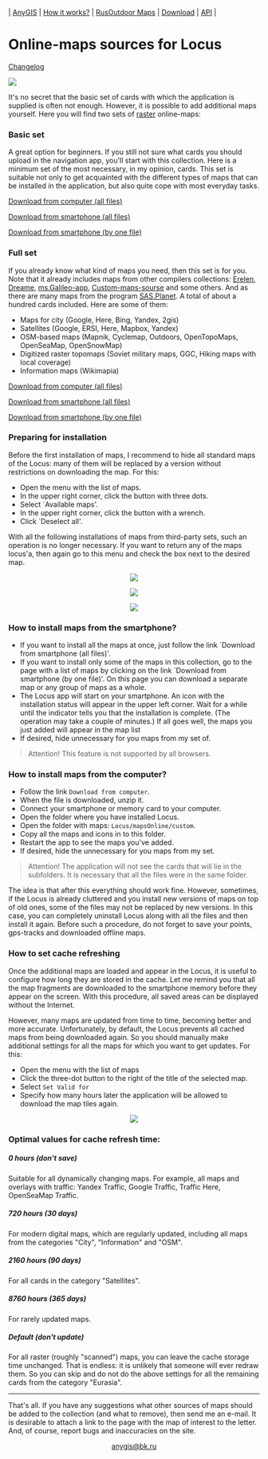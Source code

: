 | [AnyGIS][01] | [How it works?][02] | [RusOutdoor Maps][03] | [Download][04] | [API][05] |


[01]: https://nnngrach.github.io/AnyGIS_maps/index_en
[02]: https://nnngrach.github.io/AnyGIS_maps/Web/Html/Description_en
[03]: https://nnngrach.github.io/AnyGIS_maps/Web/Html/RusOutdoor_en
[04]: https://nnngrach.github.io/AnyGIS_maps/Web/Html/DownloadPage_en
[05]: https://nnngrach.github.io/AnyGIS_maps/Web/Html/Api_en
[07]: https://nnngrach.github.io/AnyGIS_maps/Web/Html/Vektor_and_raster_en




# Online-maps sources for Locus

[Changelog][16]

[16]: https://nnngrach.github.io/AnyGIS_maps/Web/Html/Changelog_en

![](https://nnngrach.github.io/AnyGIS_maps/Web/Img/4mapsLocus.png)



It's no secret that the basic set of cards with which the application is supplied is often not enough. However, it is possible to add additional maps yourself. Here you will find two sets of [raster][07] online-maps:

### Basic set
A great option for beginners. If you still not sure what cards you should upload in the navigation app, you'll start with this collection. Here is a minimum set of the most necessary, in my opinion, cards.  This set is suitable not only to get acquainted with the different types of maps that can be installed in the application, but also quite cope with most everyday tasks. 

[Download from computer (all files)][3]

[Download from smartphone (all files)][2]

[Download from smartphone (by one file)][0]


[1]: https://shuriktravel.ru/maps/

[2]: locus-actions://https/raw.githubusercontent.com/nnngrach/AnyGIS_maps/master/Locus_online_maps/Installers_en/AnyGIS_short_set.xml

[3]: https://minhaskamal.github.io/DownGit/#/home?url=https://github.com/nnngrach/AnyGIS_maps/tree/master/Locus_online_maps/Maps_short_en

[0]: https://nnngrach.github.io/AnyGIS_maps/Web/Html/Download/Locus_Maps_Short_en



### Full set
If you already know what kind of maps you need, then this set is for you. Note that it already includes maps from other compilers collections: [Erelen][6], [Dreame][7], [ms.Galileo-app][8], [Custom-maps-sourse][9] and some others. And as there are many maps from the program [SAS.Planet][10]. A total of about a hundred cards included. Here are some of them:

- Maps for city (Google, Here, Bing, Yandex, 2gis)
- Satellites (Google, ERSI, Here, Mapbox, Yandex) 
- OSM-based maps (Mapnik, Cyclemap, Outdoors, OpenTopoMaps, OpenSeaMap, OpenSnowMap)
- Digitized raster topomaps (Soviet military maps, GGC, Hiking maps with local coverage)
- Information maps (Wikimapia)

[Download from computer (all files)][11]

[Download from smartphone (all files)][12]

[Download from smartphone (by one file)][13]


[5]: https://github.com/nnngrach/AnyGIS_maps/tree/master/Experimantal_area
[6]: https://melda.ru/locus/maps/
[7]: http://4pda.ru/forum/index.php?showtopic=210573&st=3060#entry52768866
[8]: https://ms.galileo-app.com/
[9]: https://custom-map-source.appspot.com/
[10]: http://www.sasgis.org/

[11]: https://minhaskamal.github.io/DownGit/#/home?url=https://github.com/nnngrach/AnyGIS_maps/tree/master/Locus_online_maps/Maps_full_en

[12]: locus-actions://https/raw.githubusercontent.com/nnngrach/AnyGIS_maps/master/Locus_online_maps/Installers_en/AnyGIS_full_set.xml

[13]: https://nnngrach.github.io/AnyGIS_maps/Web/Html/Download/Locus_Maps_Full_en


### Preparing for installation

Before the first installation of maps, I recommend to hide all standard maps of the Locus: many of them will be replaced by a version without restrictions on downloading the map. For this:

* Open the menu with the list of maps.
* In the upper right corner, click the button with three dots.
* Select `Available maps'.
* In the upper right corner, click the button with a wrench.
* Click `Deselect all'.

With all the following installations of maps from third-party sets, such an operation is no longer necessary. If you want to return any of the maps locus'a, then again go to this menu and check the box next to the desired map.

<p align="center">
<img src="https://docs.locusmap.eu/lib/exe/fetch.php?media=manual:user_guide:mapsmanager2.png"/>
</p>

<p align="center">
<img src="https://docs.locusmap.eu/lib/exe/fetch.php?media=manual:user_guide:mapsmanager9.png"/>
</p>

<p align="center">
<img src="https://docs.locusmap.eu/lib/exe/fetch.php?media=manual:user_guide:mapsmanager10.png"/>
</p>




### How to install maps from the smartphone?
* If you want to install all the maps at once, just follow the link `Download from smartphone (all files)'. 
* If you want to install only some of the maps in this collection, go to the page with a list of maps by clicking on the link `Download from smartphone (by one file)'. On this page you can download a separate map or any group of maps as a whole.
* The Locus app will start on your smartphone. An icon with the installation status will appear in the upper left corner. Wait for a while until the indicator tells you that the installation is complete. (The operation may take a couple of minutes.) If all goes well, the maps you just added will appear in the map list
* If desired, hide unnecessary for you maps from my set of.

> Attention! This feature is not supported by all browsers.




### How to install maps from the computer?
* Follow the link `Download from computer`.
* When the file is downloaded, unzip it. 
* Connect your smartphone or memory card to your computer.
* Open the folder where you have installed Locus.
* Open the folder with maps: `Locus/mapsOnline/custom`.
* Copy all the maps and icons in to this folder.
* Restart the app to see the maps you've added.
* If desired, hide the unnecessary for you maps from my set.

> Attention! The application will not see the cards that will lie in the subfolders. It is necessary that all the files were in the same folder.

The idea is that after this everything should work fine. However, sometimes, if the Locus is already cluttered and you install new versions of maps on top of old ones, some of the files may not be replaced by new versions. In this case, you can completely uninstall Locus along with all the files and then install it again. Before such a procedure, do not forget to save your points, gps-tracks and downloaded offline maps.

 

### How to set cache refreshing
Once the additional maps are loaded and appear in the Locus, it is useful to configure how long they are stored in the cache. Let me remind you that all the map fragments are downloaded to the smartphone memory before they appear on the screen. With this procedure, all saved areas can be displayed without the Internet.

However, many maps are updated from time to time, becoming better and more accurate. Unfortunately, by default, the Locus prevents all cached maps from being downloaded again. So you should manually make additional settings for all the maps for which you want to get updates. For this:

* Open the menu with the list of maps
* Click the three-dot button to the right of the title of the selected map.
* Select `Set Valid for`
* Specify how many hours later the application will be allowed to download the map tiles again.

<p align="center">
<img src="https://docs.locusmap.eu/lib/exe/fetch.php?media=manual:user_guide:mapsmanager.png"/>
</p>



### Optimal values for cache refresh time:

##### 0 hours  (don't save)

Suitable for all dynamically changing maps. For example, all maps and overlays with traffic: Yandex Traffic, Google Traffic, Traffic Here, OpenSeaMap Traffic.

##### 720 hours  (30 days)

For modern digital maps, which are regularly updated, including all maps from the categories "City", "Information" and "OSM".

##### 2160 hours  (90 days)

For all cards in the category "Satellites". 

##### 8760 hours  (365 days)

For rarely updated maps. 

##### Default  (don't update)

For all raster (roughly "scanned") maps, you can leave the cache storage time unchanged. That is endless: it is unlikely that someone will ever redraw them. So you can skip and do not do the above settings for all the remaining cards from the category "Eurasia". 



---

That's all. If you have any suggestions what other sources of maps should be added to the collection (and what to remove), then send me an e-mail. It is desirable to attach a link to the page with the map of interest to the letter. And, of course, report bugs and inaccuracies on the site.


<p align="center">
<a href="mailto:anygis@bk.ru">anygis@bk.ru</a> 
</p>

